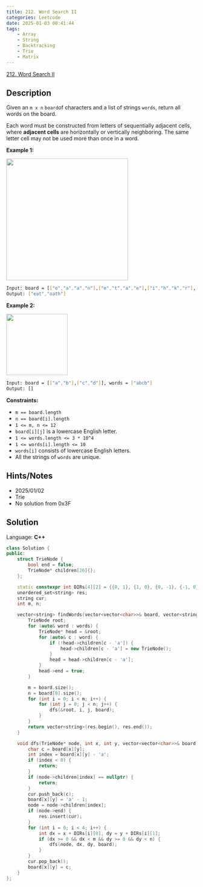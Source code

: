 ```yaml
---
title: 212. Word Search II
categories: Leetcode
date: 2025-01-03 00:41:44
tags:
    - Array
    - String
    - Backtracking
    - Trie
    - Matrix
---
```


[212. Word Search II](https://leetcode.com/problems/word-search-ii/description/?envType=problem-list-v2&envId=plakya4j)

## Description

Given an `m x n` `board`of characters and a list of strings `words`, return all words on the board.

Each word must be constructed from letters of sequentially adjacent cells, where **adjacent cells**  are horizontally or vertically neighboring. The same letter cell may not be used more than once in a word.

**Example 1:**

<img alt="" src="https://assets.leetcode.com/uploads/2020/11/07/search1.jpg" style="width: 322px; height: 322px;">

```bash
Input: board = [["o","a","a","n"],["e","t","a","e"],["i","h","k","r"],["i","f","l","v"]], words = ["oath","pea","eat","rain"]
Output: ["eat","oath"]
```

**Example 2:**

<img alt="" src="https://assets.leetcode.com/uploads/2020/11/07/search2.jpg" style="width: 162px; height: 162px;">

```bash
Input: board = [["a","b"],["c","d"]], words = ["abcb"]
Output: []
```

**Constraints:**

- `m == board.length`
- `n == board[i].length`
- `1 <= m, n <= 12`
- `board[i][j]` is a lowercase English letter.
- `1 <= words.length <= 3 * 10^4`
- `1 <= words[i].length <= 10`
- `words[i]` consists of lowercase English letters.
- All the strings of `words` are unique.

## Hints/Notes

- 2025/01/02
- Trie
- No solution from 0x3F

## Solution

Language: **C++**

```C++
class Solution {
public:
    struct TrieNode {
        bool end = false;
        TrieNode* children[26]{};
    };

    static constexpr int DIRs[4][2] = {{0, 1}, {1, 0}, {0, -1}, {-1, 0}};
    unordered_set<string> res;
    string cur;
    int m, n;

    vector<string> findWords(vector<vector<char>>& board, vector<string>& words) {
        TrieNode root;
        for (auto& word : words) {
            TrieNode* head = &root;
            for (auto& c : word) {
                if (!head->children[c - 'a']) {
                    head->children[c - 'a'] = new TrieNode();
                }
                head = head->children[c - 'a'];
            }
            head->end = true;
        }

        m = board.size();
        n = board[0].size();
        for (int i = 0; i < m; i++) {
            for (int j = 0; j < n; j++) {
                dfs(&root, i, j, board);
            }
        }
        return vector<string>(res.begin(), res.end());
    }

    void dfs(TrieNode* node, int x, int y, vector<vector<char>>& board) {
        char c = board[x][y];
        int index = board[x][y] - 'a';
        if (index < 0) {
            return;
        }
        if (node->children[index] == nullptr) {
            return;
        }
        cur.push_back(c);
        board[x][y] = 'a' - 1;
        node = node->children[index];
        if (node->end) {
            res.insert(cur);
        }
        for (int i = 0; i < 4; i++) {
            int dx = x + DIRs[i][0], dy = y + DIRs[i][1];
            if (dx >= 0 && dx < m && dy >= 0 && dy < n) {
                dfs(node, dx, dy, board);
            }
        }
        cur.pop_back();
        board[x][y] = c;
    }
};
```
